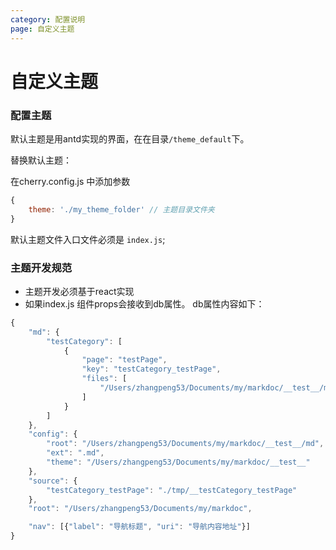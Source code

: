 ```yaml
---
category: 配置说明
page: 自定义主题
---
```


# 自定义主题

### 配置主题

默认主题是用antd实现的界面，在在目录`/theme_default`下。

替换默认主题：

在cherry.config.js 中添加参数

```js
{
    theme: './my_theme_folder' // 主题目录文件夹
}
```

默认主题文件入口文件必须是 `index.js`;

### 主题开发规范

- 主题开发必须基于react实现
- 如果index.js 组件props会接收到db属性。 db属性内容如下：
```js
{
    "md": {
        "testCategory": [
            {
                "page": "testPage",
                "key": "testCategory_testPage",
                "files": [
                    "/Users/zhangpeng53/Documents/my/markdoc/__test__/md/a.md"
                ]
            }
        ]
    },
    "config": {
        "root": "/Users/zhangpeng53/Documents/my/markdoc/__test__/md",
        "ext": ".md",
        "theme": "/Users/zhangpeng53/Documents/my/markdoc/__test__"
    },
    "source": {
        "testCategory_testPage": "./tmp/__testCategory_testPage"
    },
    "root": "/Users/zhangpeng53/Documents/my/markdoc",

    "nav": [{"label": "导航标题", "uri": "导航内容地址"}]
}
```
